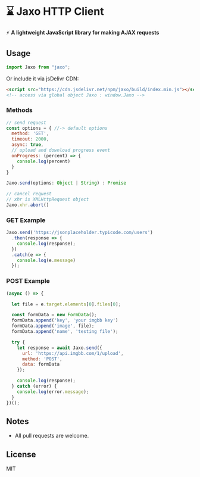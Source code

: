 # ⌛ Jaxo HTTP Client

⚡️ **A lightweight JavaScript library for making AJAX requests**

## Usage

```js
import Jaxo from "jaxo";
```

Or include it via jsDelivr CDN:

```html
<script src="https://cdn.jsdelivr.net/npm/jaxo/build/index.min.js"></script>
<!-- access via global object Jaxo : window.Jaxo -->
```

### Methods
```js
// send request
const options = { //-> default options
  method: 'GET',
  timeout: 2000,
  async: true,
  // upload and download progress event
  onProgress: (percent) => {
    console.log(percent)
  }
}

Jaxo.send(options: Object | String) : Promise

// cancel request
// xhr is XMLHttpRequest object
Jaxo.xhr.abort()
```

### GET Example

```js
Jaxo.send('https://jsonplaceholder.typicode.com/users')
  .then(response => {
    console.log(response);
  })
  .catch(e => {
    console.log(e.message)
  });
```

### POST Example

```js
(async () => {

  let file = e.target.elements[0].files[0];

  const formData = new FormData();
  formData.append('key', 'your imgbb key')
  formData.append('image', file);
  formData.append('name', 'testing file');

  try {
    let response = await Jaxo.send({
      url: 'https://api.imgbb.com/1/upload',
      method: 'POST',
      data: formData
    });    

    console.log(response);    
  } catch (error) {
    console.log(error.message);
  }
})();
```

## Notes
- All pull requests are welcome.

## License
MIT